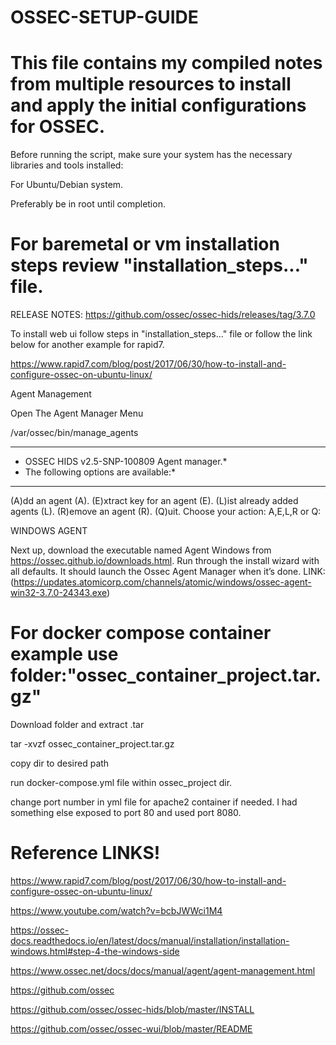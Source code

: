 # OSSEC-SETUP-GUIDE

# This file contains my compiled notes from multiple resources to install and apply the initial configurations for OSSEC.

Before running the script, make sure your system has the necessary libraries and tools installed:

For Ubuntu/Debian system.

Preferably be in root until completion.

# For baremetal or vm installation steps review "installation_steps..." file.

RELEASE NOTES: https://github.com/ossec/ossec-hids/releases/tag/3.7.0

To install web ui follow steps in "installation_steps..." file or follow the link below for another example for rapid7. 

https://www.rapid7.com/blog/post/2017/06/30/how-to-install-and-configure-ossec-on-ubuntu-linux/

Agent Management

Open The Agent Manager Menu

/var/ossec/bin/manage_agents

****************************************
* OSSEC HIDS v2.5-SNP-100809 Agent manager.*
* The following options are available:*
***************************************

(A)dd an agent (A).
(E)xtract key for an agent (E).
(L)ist already added agents (L).
(R)emove an agent (R).
(Q)uit.
Choose your action: A,E,L,R or Q:


WINDOWS AGENT

Next up, download the executable named Agent Windows from https://ossec.github.io/downloads.html. Run through the install wizard with all defaults. It should launch the Ossec Agent Manager when it’s done. 
LINK: (https://updates.atomicorp.com/channels/atomic/windows/ossec-agent-win32-3.7.0-24343.exe)


# For docker compose container example use folder:"ossec_container_project.tar.gz"

Download folder and extract .tar

tar -xvzf ossec_container_project.tar.gz

copy dir to desired path

run docker-compose.yml file within ossec_project dir.

change port number in yml file for apache2 container if needed. I had something else exposed to port 80 and used port 8080.

# Reference LINKS!

https://www.rapid7.com/blog/post/2017/06/30/how-to-install-and-configure-ossec-on-ubuntu-linux/

https://www.youtube.com/watch?v=bcbJWWci1M4

https://ossec-docs.readthedocs.io/en/latest/docs/manual/installation/installation-windows.html#step-4-the-windows-side

https://www.ossec.net/docs/docs/manual/agent/agent-management.html

https://github.com/ossec

https://github.com/ossec/ossec-hids/blob/master/INSTALL

https://github.com/ossec/ossec-wui/blob/master/README
